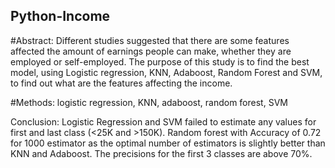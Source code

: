 ## Python-Income
#Abstract:
Different studies suggested that there are some features affected the amount of earnings people can make, 
whether they are employed or self-employed. The purpose of this study is to find the best model, using 
Logistic regression, KNN, Adaboost, Random Forest and SVM, to find out what are the features affecting 
the income.

#Methods:
logistic regression, KNN, adaboost, random forest, SVM  
 
Conclusion: Logistic Regression and SVM failed to estimate any values for first and last class (<25K and >150K). 
Random forest with Accuracy of 0.72 for 1000 estimator as the optimal number of estimators is slightly better 
than KNN and Adaboost. The precisions for the first 3 classes are above 70%. 
